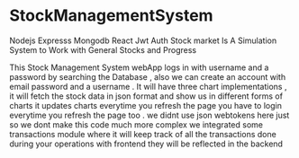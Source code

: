 # StockManagementSystem
Nodejs Expresss Mongodb React Jwt Auth Stock market Is A Simulation System to Work with General Stocks and Progress

This Stock Management System webApp logs in with username and a password by searching the Database , also we can create an account with email password and a username . It will have three chart implementations , it will fetch the stock data in json format and show us in different forms of charts it updates charts everytime you refresh the page 
you have to login everytime you refresh the page too . we didnt use json webtokens here just so we dont make this code much more complex 
we integrated some transactions module where it will keep track of all the transactions done during your operations with frontend they will be reflected in the backend 